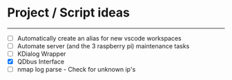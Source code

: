 # Project / Script ideas

---

-   [ ] Automatically create an alias for new vscode workspaces
-   [ ] Automate server (and the 3 raspberry pi) maintenance tasks
-   [ ] KDialog Wrapper
-   [x] QDbus Interface
-   [ ] nmap log parse - Check for unknown ip's
